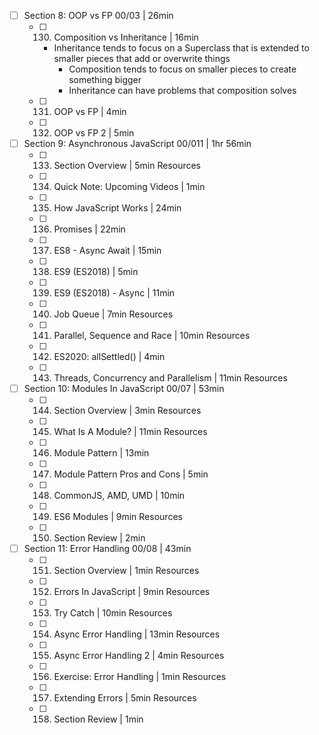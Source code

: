 - [ ] Section 8: OOP vs FP 00/03 | 26min
	- [ ] 130. Composition vs Inheritance | 16min
	  - Inheritance tends to focus on a Superclass that is extended to smaller pieces that add or overwrite things
		- Composition tends to focus on smaller pieces to create something bigger
		- Inheritance can have problems that composition solves
	- [ ] 131. OOP vs FP | 4min
	- [ ] 132. OOP vs FP 2 | 5min
- [ ] Section 9: Asynchronous JavaScript 00/011 | 1hr 56min
	- [ ] 133. Section Overview | 5min Resources
	- [ ] 134. Quick Note: Upcoming Videos | 1min
	- [ ] 135. How JavaScript Works | 24min
	- [ ] 136. Promises | 22min
	- [ ] 137. ES8 - Async Await | 15min
	- [ ] 138. ES9 (ES2018) | 5min
	- [ ] 139. ES9 (ES2018) - Async | 11min
	- [ ] 140. Job Queue | 7min Resources
	- [ ] 141. Parallel, Sequence and Race | 10min Resources
	- [ ] 142. ES2020: allSettled() | 4min
	- [ ] 143. Threads, Concurrency and Parallelism | 11min Resources
- [ ] Section 10: Modules In JavaScript 00/07 | 53min
	- [ ] 144. Section Overview | 3min Resources
	- [ ] 145. What Is A Module? | 11min Resources
	- [ ] 146. Module Pattern | 13min
	- [ ] 147. Module Pattern Pros and Cons | 5min
	- [ ] 148. CommonJS, AMD, UMD | 10min
	- [ ] 149. ES6 Modules | 9min Resources
	- [ ] 150. Section Review | 2min
- [ ] Section 11: Error Handling 00/08 | 43min
	- [ ] 151. Section Overview | 1min Resources
	- [ ] 152. Errors In JavaScript | 9min Resources
	- [ ] 153. Try Catch | 10min Resources
	- [ ] 154. Async Error Handling | 13min Resources
	- [ ] 155. Async Error Handling 2 | 4min Resources
	- [ ] 156. Exercise: Error Handling | 1min Resources
	- [ ] 157. Extending Errors | 5min Resources
	- [ ] 158. Section Review | 1min
